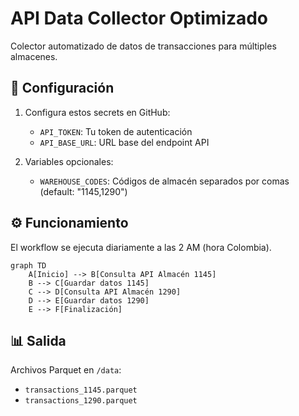 # API Data Collector Optimizado

Colector automatizado de datos de transacciones para múltiples almacenes.

## 🔧 Configuración

1. Configura estos secrets en GitHub:
   - `API_TOKEN`: Tu token de autenticación
   - `API_BASE_URL`: URL base del endpoint API

2. Variables opcionales:
   - `WAREHOUSE_CODES`: Códigos de almacén separados por comas (default: "1145,1290")

## ⚙️ Funcionamiento

El workflow se ejecuta diariamente a las 2 AM (hora Colombia).

```mermaid
graph TD
    A[Inicio] --> B[Consulta API Almacén 1145]
    B --> C[Guardar datos 1145]
    C --> D[Consulta API Almacén 1290]
    D --> E[Guardar datos 1290]
    E --> F[Finalización]
```

## 📊 Salida

Archivos Parquet en `/data`:
- `transactions_1145.parquet`
- `transactions_1290.parquet`
